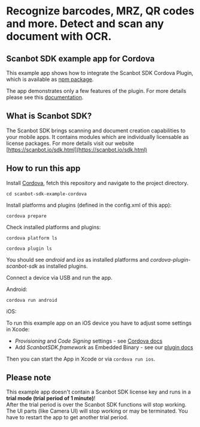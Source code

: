 # Recognize barcodes, MRZ, QR codes and more. Detect and scan any document with OCR.

## Scanbot SDK example app for Cordova

This example app shows how to integrate the Scanbot SDK Cordova Plugin, which is available as [npm package](https://www.npmjs.com/package/cordova-plugin-scanbot-sdk).

The app demonstrates only a few features of the plugin. For more details please see this [documentation](https://scanbotsdk.github.io/documentation/cordova/).


## What is Scanbot SDK?
The Scanbot SDK brings scanning and document creation capabilities to your mobile apps. 
It contains modules which are individually licensable as license packages. 
For more details visit our website [https://scanbot.io/sdk.html](https://scanbot.io/sdk.html)


## How to run this app

Install [Cordova](https://cordova.apache.org), fetch this repository and navigate to the project directory.

`cd scanbot-sdk-example-cordova`

Install platforms and plugins (defined in the config.xml of this app):

`cordova prepare`


Check installed platforms and plugins:

`cordova platform ls`

`cordova plugin ls`

You should see *android* and *ios* as installed platforms and *cordova-plugin-scanbot-sdk* as installed plugins. 


Connect a device via USB and run the app.

Android:

`cordova run android`

iOS:

To run this example app on an iOS device you have to adjust some settings in Xcode: 
- *Provisioning* and *Code Signing* settings - see [Cordova docs](https://cordova.apache.org/docs/en/latest/guide/platforms/ios/index.html) 
- Add *ScanbotSDK.framework* as Embedded Binary  - see our [plugin docs](https://scanbotsdk.github.io/documentation/cordova/)

Then you can start the App in Xcode or via `cordova run ios`.



## Please note

This example app doesn't contain a Scanbot SDK license key and runs in a **trial mode (trial period of 1 minute)**!  
After the trial period is over the Scanbot SDK functions will stop working. 
The UI parts (like Camera UI) will stop working or may be terminated.
You have to restart the app to get another trial period.
